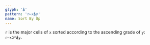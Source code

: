 ```yaml
---
glyph: '⍋'
pattern: 'r←x⍋y'
name: Sort By Up
---
```


`r` is the major cells of `x` sorted according to the ascending grade of `y`: `r←x⊇⍨⍋y`.